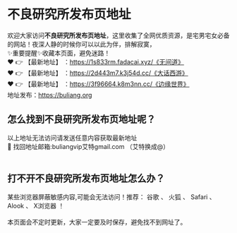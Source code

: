 # 不良研究所发布页地址<br>
欢迎大家访问**不良研究所发布页地址**，这里收集了全网优质资源，是宅男宅女必备的网站！夜深人静的时候你可以以此为伴，排解寂寞，<br>
✨重要提醒✨收藏本页面，避免迷路！<br>
❤️ 👉 【最新地址】 ：https://1s833rm.fadacai.xyz/《无间道》<br>
❤️ 👉 【最新地址】 ：https://2d443m7.k3j54d.cc/《大话西游》<br>
❤️ 👉 【最新地址】 ：https://3f96664.k8m3nn.cc/《边缘世界》<br>
地址发布：https://buliang.org<br>
## 怎么找到**不良研究所发布页地址**呢？<br>
以上地址无法访问请发送任意内容获取最新地址<br>
📧 找回地址邮箱:buliangvip艾特gmail.com （艾特换成@）<br><br>
## 打不开**不良研究所发布页地址**怎么办？
某些浏览器屏蔽敏感内容,可能会无法访问！推荐： 谷歌 、 火狐 、 Safari 、 Alook 、 X浏览器 ！<br><br>
本页面会不定时更新，大家一定要及时保存，避免找不到网址了。







